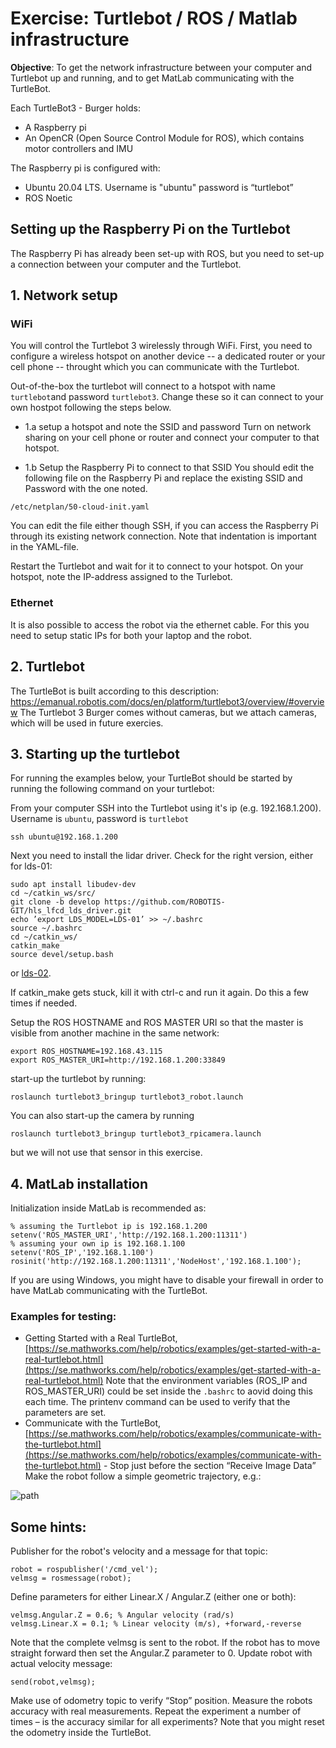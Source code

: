 # Exercise: Turtlebot / ROS / Matlab infrastructure

**Objective**: To get the network infrastructure between your computer and Turtlebot up and running, and to get MatLab communicating with the TurtleBot.

Each TurtleBot3 - Burger holds:
* A Raspberry pi
* An OpenCR (Open Source Control Module for ROS), which contains motor controllers and IMU

The Raspberry pi is configured with:
* Ubuntu 20.04 LTS. Username is "ubuntu" password is “turtlebot”
* ROS Noetic

## Setting up the Raspberry Pi on the Turtlebot
The Raspberry Pi has already been set-up with ROS, but you need to set-up a connection between your computer and the Turtlebot.

## 1. Network setup
### WiFi
You will control the Turtlebot 3 wirelessly through WiFi. First, you need to configure a wireless hotspot on another device -- a dedicated router or your cell phone -- throught which you can communicate with the Turtlebot.

Out-of-the-box the turtlebot will connect to a hotspot with name ```turtlebot```and password ```turtlebot3```. Change these so it can connect to your own hostpot following the steps below.

* 1.a setup a hotspot and note the SSID and password
Turn on network sharing on your cell phone or router and connect your computer to that hotspot.

* 1.b Setup the Raspberry Pi to connect to that SSID
You should edit the following file on the Raspberry Pi and replace the existing SSID and Password with the one noted.
```
/etc/netplan/50-cloud-init.yaml
```
You can edit the file either though SSH, if you can access the Raspberry Pi through its existing network connection. Note that indentation is important in the YAML-file.

Restart the Turtlebot and wait for it to connect to your hotspot. On your hotspot, note the IP-address assigned to the Turlebot.

### Ethernet
It is also possible to access the robot via the ethernet cable. For this you need to setup static IPs for both your laptop and the robot.

## 2. Turtlebot
The TurtleBot is built according to this description: https://emanual.robotis.com/docs/en/platform/turtlebot3/overview/#overview 
The Turtlebot 3 Burger comes without cameras, but we attach cameras, which will be used in future exercies.

## 3. Starting up the turtlebot

For running the examples below, your TurtleBot should be started by running the following command on your turtlebot:

From your computer SSH into the Turtlebot using it's ip (e.g. 192.168.1.200). Username is `ubuntu`, password is `turtlebot`
```
ssh ubuntu@192.168.1.200
```

Next you need to install the lidar driver. Check for the right version, either for lds-01:
```
sudo apt install libudev-dev
cd ~/catkin_ws/src/
git clone -b develop https://github.com/ROBOTIS-GIT/hls_lfcd_lds_driver.git
echo ’export LDS_MODEL=LDS-01’ >> ~/.bashrc
source ~/.bashrc
cd ~/catkin_ws/
catkin_make
source devel/setup.bash
```

or [lds-02](https://emanual.robotis.com/docs/en/platform/turtlebot3/sbc_setup/#new-lds-02-configuration-2).

If catkin_make gets stuck, kill it with ctrl-c and run it again. Do this a few times if needed.

Setup the ROS HOSTNAME and ROS MASTER URI so that the master is visible from another machine in the same network:

```
export ROS_HOSTNAME=192.168.43.115
export ROS_MASTER_URI=http://192.168.1.200:33849
```

start-up the turtlebot by running:
```
roslaunch turtlebot3_bringup turtlebot3_robot.launch
```

You can also start-up the camera by running
```
roslaunch turtlebot3_bringup turtlebot3_rpicamera.launch
```
but we will not use that sensor in this exercise.



## 4. MatLab installation
Initialization inside MatLab is recommended as:
```
% assuming the Turtlebot ip is 192.168.1.200
setenv('ROS_MASTER_URI','http://192.168.1.200:11311')
% assuming your own ip is 192.168.1.100
setenv('ROS_IP','192.168.1.100')
rosinit('http://192.168.1.200:11311','NodeHost','192.168.1.100');
```

If you are using Windows, you might have to disable your firewall in order to have MatLab communicating with the TurtleBot.


### Examples for testing:													
* Getting Started with a Real TurtleBot, [https://se.mathworks.com/help/robotics/examples/get-started-with-a-real-turtlebot.html](https://se.mathworks.com/help/robotics/examples/get-started-with-a-real-turtlebot.html) Note that the environment variables (ROS_IP and ROS_MASTER_URI) could be set inside the `.bashrc` to aovid doing this each time. The printenv command can be used to verify that the parameters are set.
* Communicate with the TurtleBot,
[https://se.mathworks.com/help/robotics/examples/communicate-with-the-turtlebot.html](https://se.mathworks.com/help/robotics/examples/communicate-with-the-turtlebot.html) - Stop just before the section “Receive Image Data”
Make the robot follow a simple geometric trajectory, e.g.:

![path](path.svg)

## Some hints:
Publisher for the robot's velocity and a message for that topic:
```
robot = rospublisher('/cmd_vel');
velmsg = rosmessage(robot);
```

Define parameters for either Linear.X / Angular.Z (either one or both):
```
velmsg.Angular.Z = 0.6;	% Angular velocity (rad/s)
velmsg.Linear.X = 0.1; % Linear velocity (m/s), +forward,-reverse
```

Note that the complete velmsg is sent to the robot. If the robot has to move straight forward then set the
Angular.Z parameter to 0.
Update robot with actual velocity message:
```
send(robot,velmsg);
```

Make use of odometry topic to verify “Stop” position. Measure the robots accuracy with real
measurements. Repeat the experiment a number of times – is the accuracy similar for all experiments?
Note that you might reset the odometry inside the TurtleBot.



